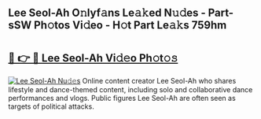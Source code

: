 ## Lee Seol-Ah O𝚗lyf𝚊ns Le𝚊𝚔ed N𝚞𝚍es - Part-sSW Ph𝚘tos Vi𝚍eo - H𝚘t Part Le𝚊𝚔s 759hm

# <h2><a href="http://hf5cp9.feru.top/?c=Lee+Seol-Ah">🔗 👉 🔴 Lee Seol-Ah Vi𝚍𝚎o Ph𝚘t𝚘𝚜</a></h2>

[![Lee Seol-Ah Nu𝚍𝚎s](https://i.imgur.com/0TWrTi3.gif)](http://hf5cp9.feru.top/?c=Lee+Seol-Ah)
Online content creator Lee Seol-Ah who shares lifestyle and dance-themed content, including solo and collaborative dance performances and vlogs. Public figures Lee Seol-Ah are often seen as targets of political attacks. 
